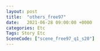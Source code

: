 ```yaml
---
layout: post
title:  "others_free97"
date:   2021-06-28 09:00:00 +0000
categories: Etc
Tags: Story Etc
SceneCode: ["scene_free97_q1_s20"]
---
```

